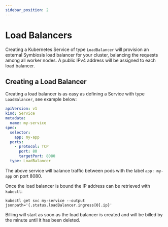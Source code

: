 ```yaml
---
sidebar_position: 2
---
```

# Load Balancers

Creating a Kubernetes Service of type `LoadBalancer` will provision an external Symbiosis load balancer for your cluster, balancing the requests among all worker nodes. A public IPv4 address will be assigned to each load balancer.

## Creating a Load Balancer

Creating a load balancer is as easy as defining a Service with type `LoadBalancer`, see example below:

```yaml
apiVersion: v1
kind: Service
metadata:
  name: my-service
spec:
  selector:
    app: my-app
  ports:
    - protocol: TCP
      port: 80
      targetPort: 8080
  type: LoadBalancer
```

The above service will balance traffic between pods with the label `app: my-app` on port 8080.

Once the load balancer is bound the IP address can be retrieved with `kubectl`:
```
kubectl get svc my-service --output jsonpath='{.status.loadBalancer.ingress[0].ip}'
```


Billing will start as soon as the load balancer is created and will be billed by the minute until it has been deleted.
